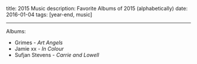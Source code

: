 title: 2015 Music
description: Favorite Albums of 2015 (alphabetically)
date: 2016-01-04
tags: [year-end, music]

---

Albums:

- Grimes - *Art Angels*
- Jamie xx - *In Colour*
- Sufjan Stevens - *Carrie and Lowell*

